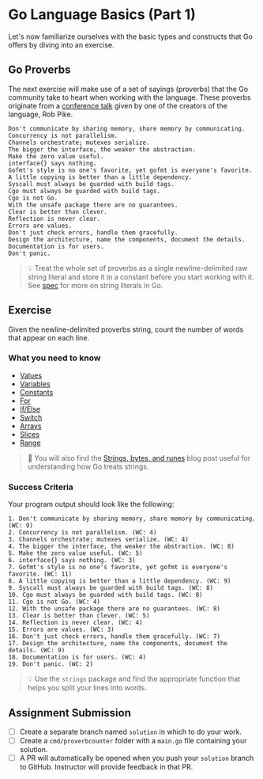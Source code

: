 # Go Language Basics (Part 1)

Let's now familiarize ourselves with the basic types and constructs that Go offers by diving into an exercise.

## Go Proverbs

The next exercise will make use of a set of sayings (proverbs) that the Go community take to heart when working with the language. These proverbs originate from a [conference talk](https://www.youtube.com/watch?v=PAAkCSZUG1c) given by one of the creators of the language, Rob Pike.

```
Don't communicate by sharing memory, share memory by communicating.
Concurrency is not parallelism.
Channels orchestrate; mutexes serialize.
The bigger the interface, the weaker the abstraction.
Make the zero value useful.
interface{} says nothing.
Gofmt's style is no one's favorite, yet gofmt is everyone's favorite.
A little copying is better than a little dependency.
Syscall must always be guarded with build tags.
Cgo must always be guarded with build tags.
Cgo is not Go.
With the unsafe package there are no guarantees.
Clear is better than clever.
Reflection is never clear.
Errors are values.
Don't just check errors, handle them gracefully.
Design the architecture, name the components, document the details.
Documentation is for users.
Don't panic.
```

> :bulb: Treat the whole set of proverbs as a single newline-delimited raw string literal and store it in a constant before you start working with it. See [spec](https://golang.org/ref/spec#String_literals) for more on string literals in Go.

## Exercise

Given the newline-delimited proverbs string, count the number of words that appear on each line.

### What you need to know

- [Values](https://gobyexample.com/values)
- [Variables](https://gobyexample.com/variables)
- [Constants](https://gobyexample.com/constants)
- [For](https://gobyexample.com/for)
- [If/Else](https://gobyexample.com/if-else)
- [Switch](https://gobyexample.com/switch)
- [Arrays](https://gobyexample.com/arrays)
- [Slices](https://gobyexample.com/slices)
- [Range](https://gobyexample.com/range)

> :bookmark: You will also find the [Strings, bytes, and runes](https://blog.golang.org/strings) blog post useful for understanding how Go treats strings.

### Success Criteria

Your program output should look like the following:

```
1. Don't communicate by sharing memory, share memory by communicating. (WC: 9)
2. Concurrency is not parallelism. (WC: 4)
3. Channels orchestrate; mutexes serialize. (WC: 4)
4. The bigger the interface, the weaker the abstraction. (WC: 8)
5. Make the zero value useful. (WC: 5)
6. interface{} says nothing. (WC: 3)
7. Gofmt's style is no one's favorite, yet gofmt is everyone's favorite. (WC: 11)
8. A little copying is better than a little dependency. (WC: 9)
9. Syscall must always be guarded with build tags. (WC: 8)
10. Cgo must always be guarded with build tags. (WC: 8)
11. Cgo is not Go. (WC: 4)
12. With the unsafe package there are no guarantees. (WC: 8)
13. Clear is better than clever. (WC: 5)
14. Reflection is never clear. (WC: 4)
15. Errors are values. (WC: 3)
16. Don't just check errors, handle them gracefully. (WC: 7)
17. Design the architecture, name the components, document the details. (WC: 9)
18. Documentation is for users. (WC: 4)
19. Don't panic. (WC: 2)
```

> :bulb: Use the `strings` package and find the appropriate function that helps you split your lines into words.

## Assignment Submission
* [ ] Create a separate branch named `solution` in which to do your work.
* [ ] Create a `cmd/proverbcounter` folder with a `main.go` file containing your solution.
* [ ] A PR will automatically be opened when you push your `solution` branch to GitHub. Instructor will provide feedback in that PR.
